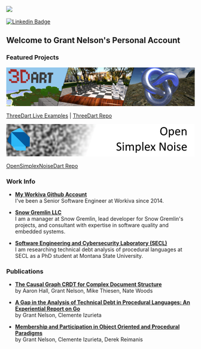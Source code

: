 <!--
I used to be with it, but then they changed what it was.
Now what I'm with isn't it, and what's it seems weird and scary to me.
It'll happen to you!
-->
![](./media/banner.png)

[![Linkedin Badge](https://img.shields.io/badge/-LinkedIn-0e76a8?style=flat-square&logo=Linkedin&logoColor=white)](https://www.linkedin.com/in/nelsongrant/)

## Welcome to Grant Nelson's Personal Account

### Featured Projects

[![ThreeDart](./media/3Dart.png)](https://grant-nelson.github.io/ThreeDart/build/)

[ThreeDart Live Examples](https://grant-nelson.github.io/ThreeDart/build/) | [ThreeDart Repo](https://github.com/Grant-Nelson/ThreeDart)

[![OpenSimplexNoiseDart](./media/OpenSimplexNoise.png)](https://github.com/Grant-Nelson/OpenSimplexNoiseDart)

[OpenSimplexNoiseDart Repo](https://github.com/Grant-Nelson/OpenSimplexNoiseDart)



### Work Info

- **[My Workiva Github Account](https://github.com/grantnelson-wf)**
    <br/>I've been a Senior Software Engineer at Workiva since 2014.

- **[Snow Gremlin LLC](http://github.com/Snow-Gremlin)**
    <br/>I am a manager at Snow Gremlin, lead developer for
    Snow Gremlin's projects, and consultant with
    expertise in software quality and embedded systems.

- **[Software Engineering and Cybersecurity Laboratory (SECL)](https://www.montana.edu/cyber/)**
    <br/>I am researching technical debt analysis of procedural languages
    at SECL as a PhD student at Montana State University.

### Publications

- **[The Causal Graph CRDT for Complex Document Structure](https://dl.acm.org/doi/10.1145/3209280.3229110)**
    <br/>by Aaron Hall, Grant Nelson, Mike Thiesen, Nate Woods

- **[A Gap in the Analysis of Technical Debt in Procedural Languages: An Experiential Report on Go](https://ieeexplore.ieee.org/document/9509587)**
    <br/>by Grant Nelson, Clemente Izurieta

- **[Membership and Participation in Object Oriented and Procedural Paradigms](https://ieeexplore.ieee.org/document/10152127)**
    <br/>by Grant Nelson, Clemente Izurieta, Derek Reimanis
